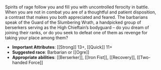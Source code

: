 Spirits of rage follow you and fill you with uncontrolled ferocity in battle. When you are not in combat you are of a thoughtful and patient disposition, a contrast that makes you both appreciated and feared. The barbarians speak of the Guard of the Slumbering Wrath, a handpicked group of berserkers serving as the High Chieftain’s bodyguard – do you dream of joining their ranks, or do you seek to defeat one of them as revenge for taking your place among them?
- **Important Attributes**: [[Strong]] 13+, [[Quick]] 11+
- **Suggested race**: Barbarian or [[Ogre]]
- **Appropriate abilities**: [[Berserker]], [[Iron Fist]], [[Recovery]], [[Two-handed Force]]